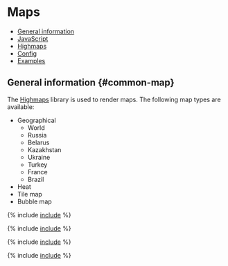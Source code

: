 # Maps

* [General information](#common-map)
* [JavaScript](#javascript)
* [Highmaps](#highmaps)
* [Config](#config)
* [Examples](#examples)

## General information {#common-map}

The [Highmaps](https://www.highcharts.com/products/highmaps/) library is used to render maps.
The following map types are available:
* Geographical
   * World
   * Russia
   * Belarus
   * Kazakhstan
   * Ukraine
   * Turkey
   * France
   * Brazil
* Heat
* Tile map
* Bubble map

{% include [include](../../../../_includes/datalens/internal/editor/widgets/map/javascript.md) %}

{% include [include](../../../../_includes/datalens/internal/editor/widgets/map/highmaps.md) %}

{% include [include](../../../../_includes/datalens/internal/editor/widgets/map/config.md) %}

{% include [include](../../../../_includes/datalens/internal/editor/widgets/map/examples.md) %}
